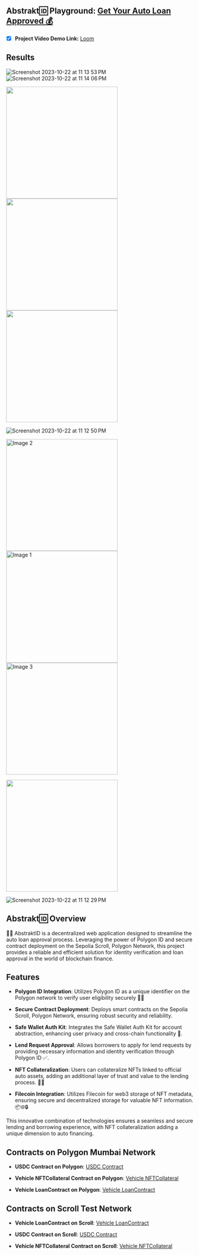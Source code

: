 ## **Abstrakt🆔 Playground:** [Get Your Auto Loan Approved 💰](https://abstract-id.vercel.app/)
- [x] **Project Video Demo Link:** [Loom](https://www.loom.com/share/09e8cf30bf85482d865dba9d8ad1124b?sid=c0360512-1b96-4573-9e13-4268fe1f5cbc)


## Results 


![Screenshot 2023-10-22 at 11 13 53 PM](https://github.com/Vib-UX/AbstraktID/assets/40585900/cd81e3cb-afed-448e-9711-a4286184ca13)
![Screenshot 2023-10-22 at 11 14 06 PM](https://github.com/Vib-UX/AbstraktID/assets/40585900/9b0b34ba-d531-4f7a-aab3-7492825a7b34)

<img src="https://user-images.githubusercontent.com/40585900/277186342-1f72dcd1-f768-4c62-ade7-77d65fc71ecf.jpg" width="300"> <img src="https://drive.google.com/uc?export=view&id=1fjbTJTBDafR430RSpnVKmAqJXw6O28-g" width="300"> <img src="https://user-images.githubusercontent.com/40585900/277187080-23dd6c1f-9c54-451b-b504-49f210706c21.jpg" width="300">

![Screenshot 2023-10-22 at 11 12 50 PM](https://github.com/Vib-UX/AbstraktID/assets/40585900/0590c5e0-4b6b-4f1e-bbf9-ae5ec2e2ad95)


<img src="https://user-images.githubusercontent.com/40585900/277187293-70671c05-50cd-4aba-a20a-cba5c2004a7e.jpg" alt="Image 2" width="300"> <img src="https://user-images.githubusercontent.com/40585900/277187285-cdcc7d0a-c0ac-4c26-81e9-cec047ac9b89.jpg" alt="Image 1" width="300"> <img src="https://user-images.githubusercontent.com/40585900/277187299-5467d919-c51e-4cd5-acba-f527c7e0530b.jpg" alt="Image 3" width="300">

<img src="https://drive.google.com/uc?export=view&id=1fcUy-_7mpDh8mIbjfaxNlOcBXTmUUuoL" width="300">



![Screenshot 2023-10-22 at 11 12 29 PM](https://github.com/Vib-UX/AbstraktID/assets/40585900/6f6b1616-117d-4439-9948-7a7f51ecdd51)

## Abstrakt🆔 Overview
🚀🔐 AbstraktID is a decentralized web application designed to streamline the auto loan approval process. Leveraging the power of Polygon ID and secure contract deployment on the Sepolia Scroll, Polygon Network, this project provides a reliable and efficient solution for identity verification and loan approval in the world of blockchain finance.


## Features

- **Polygon ID Integration**: Utilizes Polygon ID as a unique identifier on the Polygon network to verify user eligibility securely  💼📜

- **Secure Contract Deployment**: Deploys smart contracts on the Sepolia Scroll, Polygon Network, ensuring robust security and reliability.

- **Safe Wallet Auth Kit**: Integrates the Safe Wallet Auth Kit for account abstraction, enhancing user privacy and cross-chain functionality 🛅.

- **Lend Request Approval**: Allows borrowers to apply for lend requests by providing necessary information and identity verification through Polygon ID ✅.

- **NFT Collateralization**: Users can collateralize NFTs linked to official auto assets, adding an additional layer of trust and value to the lending process. 🚗💎

- **Filecoin Integration**: Utilizes Filecoin for web3 storage of NFT metadata, ensuring secure and decentralized storage for valuable NFT information. 📦🌐🔒

This innovative combination of technologies ensures a seamless and secure lending and borrowing experience, with NFT collateralization adding a unique dimension to auto financing.

## Contracts on Polygon Mumbai Network

- **USDC Contract on Polygon**: [USDC Contract](https://mumbai.polygonscan.com/address/0xf5bcb88eef2ede0d09d8329c3c94ebd2758356e2#readContract)

- **Vehicle NFTCollateral Contract on Polygon**: [Vehicle NFTCollateral](https://mumbai.polygonscan.com/address/0x99ddec1f2d94c1b453e18f057190493c16d43484#code)

- **Vehicle LoanContract on Polygon**: [Vehicle LoanContract](https://mumbai.polygonscan.com/address/0xdaa0fdd4b4797ceb97a6d58dd86b4f0f003cfca2#readContract)


## Contracts on Scroll Test Network

- **Vehicle LoanContract on Scroll**: [Vehicle LoanContract](https://sepolia-blockscout.scroll.io/address/0x8fB873e697a106e7Dd819547587AcAEf0840E835/transactions#address-tabs)

- **USDC Contract on Scroll**: [USDC Contract](https://sepolia-blockscout.scroll.io/address/0x7378f4E7b172786F9DB1aaA4b55520fbaA7895D9)

- **Vehicle NFTCollateral Contract on Scroll**: [Vehicle NFTCollateral](https://sepolia-blockscout.scroll.io/address/0x0AbE7d88C0af51935DC254104151ea859DA06A2f)



